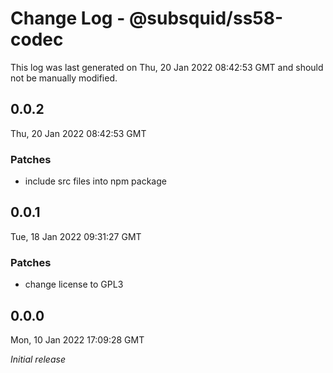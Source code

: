 # Change Log - @subsquid/ss58-codec

This log was last generated on Thu, 20 Jan 2022 08:42:53 GMT and should not be manually modified.

## 0.0.2
Thu, 20 Jan 2022 08:42:53 GMT

### Patches

- include src files into npm package

## 0.0.1
Tue, 18 Jan 2022 09:31:27 GMT

### Patches

- change license to GPL3

## 0.0.0
Mon, 10 Jan 2022 17:09:28 GMT

_Initial release_

